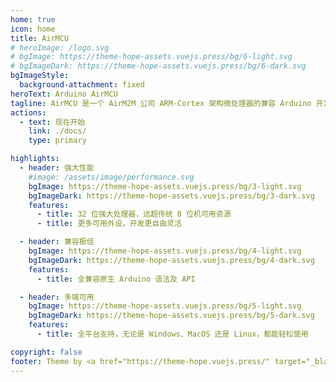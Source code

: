 ```yaml
---
home: true
icon: home
title: AirMCU
# heroImage: /logo.svg
# bgImage: https://theme-hope-assets.vuejs.press/bg/6-light.svg
# bgImageDark: https://theme-hope-assets.vuejs.press/bg/6-dark.svg
bgImageStyle:
  background-attachment: fixed
heroText: Arduino AirMCU
tagline: AirMCU 是一个 AirM2M 公司 ARM-Cortex 架构微处理器的兼容 Arduino 开发平台
actions:
  - text: 现在开始
    link: ./docs/
    type: primary

highlights:
  - header: 强大性能
    #image: /assets/image/performance.svg
    bgImage: https://theme-hope-assets.vuejs.press/bg/3-light.svg
    bgImageDark: https://theme-hope-assets.vuejs.press/bg/3-dark.svg
    features:
      - title: 32 位强大处理器，远超传统 8 位机可用资源
      - title: 更多可用外设，开发更自由灵活

  - header: 兼容极佳
    bgImage: https://theme-hope-assets.vuejs.press/bg/4-light.svg
    bgImageDark: https://theme-hope-assets.vuejs.press/bg/4-dark.svg
    features: 
      - title: 全兼容原生 Arduino 语法及 API

  - header: 多端可用
    bgImage: https://theme-hope-assets.vuejs.press/bg/5-light.svg
    bgImageDark: https://theme-hope-assets.vuejs.press/bg/5-dark.svg
    features: 
      - title: 全平台支持，无论是 Windows、MacOS 还是 Linux，都能轻松使用

copyright: false
footer: Theme by <a href="https://theme-hope.vuejs.press/" target="_blank">VuePress Theme Hope</a> | MIT Licensed, Copyright © 2019-present Mr.Hope
---
```


